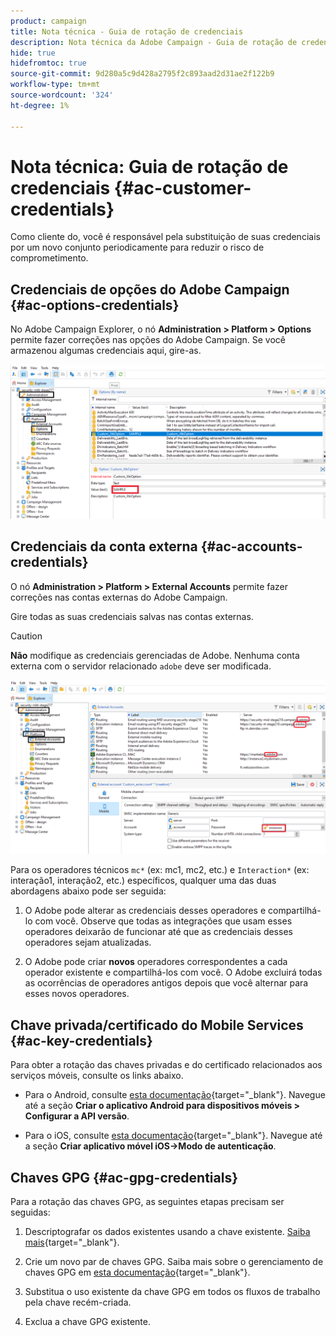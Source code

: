 ```yaml
---
product: campaign
title: Nota técnica - Guia de rotação de credenciais
description: Nota técnica da Adobe Campaign - Guia de rotação de credenciais
hide: true
hidefromtoc: true
source-git-commit: 9d280a5c9d428a2795f2c893aad2d31ae2f122b9
workflow-type: tm+mt
source-wordcount: '324'
ht-degree: 1%

---
```


# Nota técnica: Guia de rotação de credenciais {#ac-customer-credentials}

Como cliente do, você é responsável pela substituição de suas credenciais por um novo conjunto periodicamente para reduzir o risco de comprometimento.

## Credenciais de opções do Adobe Campaign {#ac-options-credentials}

No Adobe Campaign Explorer, o nó **Administration > Platform > Options** permite fazer correções nas opções do Adobe Campaign. Se você armazenou algumas credenciais aqui, gire-as.

![](assets/technote-2.png)

## Credenciais da conta externa {#ac-accounts-credentials}

O nó **Administration > Platform > External Accounts** permite fazer correções nas contas externas do Adobe Campaign.

Gire todas as suas credenciais salvas nas contas externas.

>[!CAUTION]
>
>**Não** modifique as credenciais gerenciadas de Adobe. Nenhuma conta externa com o servidor relacionado `adobe` deve ser modificada.

![](assets/technote-1.png)

Para os operadores técnicos `mc*` (ex: mc1, mc2, etc.) e `Interaction*` (ex: interação1, interação2, etc.) específicos, qualquer uma das duas abordagens abaixo pode ser seguida:

1. O Adobe pode alterar as credenciais desses operadores e compartilhá-lo com você. Observe que todas as integrações que usam esses operadores deixarão de funcionar até que as credenciais desses operadores sejam atualizadas.

1. O Adobe pode criar **novos** operadores correspondentes a cada operador existente e compartilhá-los com você. O Adobe excluirá todas as ocorrências de operadores antigos depois que você alternar para esses novos operadores.


## Chave privada/certificado do Mobile Services  {#ac-key-credentials}

Para obter a rotação das chaves privadas e do certificado relacionados aos serviços móveis, consulte os links abaixo.

* Para o Android, consulte [esta documentação](https://experienceleague.adobe.com/pt-br/docs/campaign-classic/using/sending-messages/sending-push-notifications/configure-the-mobile-app/configuring-the-mobile-application-android){target="_blank"}.
Navegue até a seção **Criar o aplicativo Android para dispositivos móveis > Configurar a API versão**.

* Para o iOS, consulte [esta documentação](https://experienceleague.adobe.com/pt-br/docs/campaign-classic/using/sending-messages/sending-push-notifications/configure-the-mobile-app/configuring-the-mobile-application){target="_blank"}.
Navegue até a seção **Criar aplicativo móvel iOS->Modo de autenticação**.

## Chaves GPG {#ac-gpg-credentials}

Para a rotação das chaves GPG, as seguintes etapas precisam ser seguidas:

1. Descriptografar os dados existentes usando a chave existente. [Saiba mais](https://experienceleague.adobe.com/pt-br/docs/control-panel/using/instances-settings/gpg-keys-management#decrypting-data){target="_blank"}.

1. Crie um novo par de chaves GPG. Saiba mais sobre o gerenciamento de chaves GPG em [esta documentação](https://experienceleague.adobe.com/pt-br/docs/control-panel/using/instances-settings/gpg-keys-management#decrypting-data){target="_blank"}.

1. Substitua o uso existente da chave GPG em todos os fluxos de trabalho pela chave recém-criada.

1. Exclua a chave GPG existente.